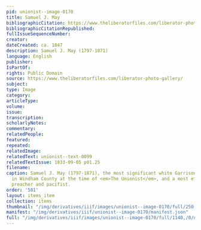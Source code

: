```yaml
---
pid: unionist--image-0170
title: Samuel J. May
bibliographicCitation: https://www.theliberatorfiles.com/liberator-photo-gallery/
bibliographicCitationRepublished: 
fullIssueSequenceNumber: 
creator: 
dateCreated: ca. 1847
description: Samuel J. May (1797-1871)
language: English
publisher: 
IsPartOf: 
rights: Public Domain
source: https://www.theliberatorfiles.com/liberator-photo-gallery/
subject: 
type: Image
category: 
articleType: 
volume: 
issue: 
transcription: 
scholarlyNotes: 
commentary: 
relatedPeople: 
featured: 
repeated: 
relatedImage: 
relatedText: unionist--text-0099
relatedTextIssue: 1833-09-05 p01.25
filename: 
caption: Samuel J. May (1797-1871), the most significant white Garrisonian Abolitionist
  in Windham County at the time of <em>The Unionist</em>, and a most effective Unitarian
  preacher and pacifist.
order: '581'
layout: items_item
collection: items
thumbnail: "/img/derivatives/iiif/images/unionist--image-0170/full/250,/0/default.jpg"
manifest: "/img/derivatives/iiif/unionist--image-0170/manifest.json"
full: "/img/derivatives/iiif/images/unionist--image-0170/full/1140,/0/default.jpg"
---
```

